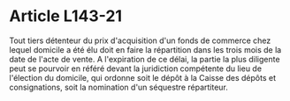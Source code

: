 # Article L143-21

Tout tiers détenteur du prix d'acquisition d'un fonds de commerce chez lequel domicile a été élu doit en faire la répartition dans les trois mois de la date de l'acte de vente.   A l'expiration de ce délai, la partie la plus diligente peut se pourvoir en référé devant la juridiction compétente du lieu de l'élection du domicile, qui ordonne soit le dépôt à la Caisse des dépôts et consignations, soit la nomination d'un séquestre répartiteur.